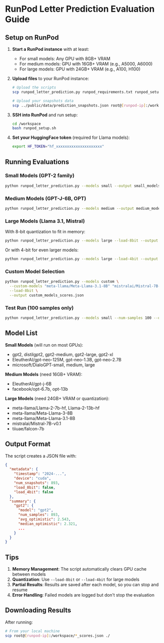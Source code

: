 # RunPod Letter Prediction Evaluation Guide

## Setup on RunPod

1. **Start a RunPod instance** with at least:
   - For small models: Any GPU with 8GB+ VRAM
   - For medium models: GPU with 16GB+ VRAM (e.g., A5000, A6000)
   - For large models: GPU with 24GB+ VRAM (e.g., A100, H100)

2. **Upload files** to your RunPod instance:
   ```bash
   # Upload the scripts
   scp runpod_letter_prediction.py runpod_requirements.txt runpod_setup.sh root@[runpod-ip]:/workspace/
   
   # Upload your snapshots data
   scp ../public/data/prediction_snapshots.json root@[runpod-ip]:/workspace/
   ```

3. **SSH into RunPod** and run setup:
   ```bash
   cd /workspace
   bash runpod_setup.sh
   ```

4. **Set your HuggingFace token** (required for Llama models):
   ```bash
   export HF_TOKEN="hf_xxxxxxxxxxxxxxxxxxxxx"
   ```

## Running Evaluations

### Small Models (GPT-2 family)
```bash
python runpod_letter_prediction.py --models small --output small_models_scores.json
```

### Medium Models (GPT-J-6B, OPT)
```bash
python runpod_letter_prediction.py --models medium --output medium_models_scores.json
```

### Large Models (Llama 3.1, Mistral)
With 8-bit quantization to fit in memory:
```bash
python runpod_letter_prediction.py --models large --load-8bit --output large_models_scores.json
```

Or with 4-bit for even larger models:
```bash
python runpod_letter_prediction.py --models large --load-4bit --output large_models_4bit_scores.json
```

### Custom Model Selection
```bash
python runpod_letter_prediction.py --models custom \
  --custom-models "meta-llama/Meta-Llama-3.1-8B" "mistralai/Mistral-7B-v0.1" \
  --load-8bit \
  --output custom_models_scores.json
```

### Test Run (100 samples only)
```bash
python runpod_letter_prediction.py --models small --num-samples 100 --output test_scores.json
```

## Model List

**Small Models** (will run on most GPUs):
- gpt2, distilgpt2, gpt2-medium, gpt2-large, gpt2-xl
- EleutherAI/gpt-neo-125M, gpt-neo-1.3B, gpt-neo-2.7B
- microsoft/DialoGPT-small, medium, large

**Medium Models** (need 16GB+ VRAM):
- EleutherAI/gpt-j-6B
- facebook/opt-6.7b, opt-13b

**Large Models** (need 24GB+ VRAM or quantization):
- meta-llama/Llama-2-7b-hf, Llama-2-13b-hf
- meta-llama/Meta-Llama-3-8B
- meta-llama/Meta-Llama-3.1-8B
- mistralai/Mistral-7B-v0.1
- tiiuae/falcon-7b

## Output Format

The script creates a JSON file with:
```json
{
  "metadata": {
    "timestamp": "2024-...",
    "device": "cuda",
    "num_snapshots": 893,
    "load_8bit": false,
    "load_4bit": false
  },
  "summary": {
    "gpt2": {
      "model": "gpt2",
      "num_samples": 893,
      "avg_optimistic": 2.543,
      "median_optimistic": 2.321,
      ...
    }
  }
}
```

## Tips

1. **Memory Management**: The script automatically clears GPU cache between models
2. **Quantization**: Use `--load-8bit` or `--load-4bit` for large models
3. **Partial Results**: Results are saved after each model, so you can stop and resume
4. **Error Handling**: Failed models are logged but don't stop the evaluation

## Downloading Results

After running:
```bash
# From your local machine
scp root@[runpod-ip]:/workspace/*_scores.json ./
```